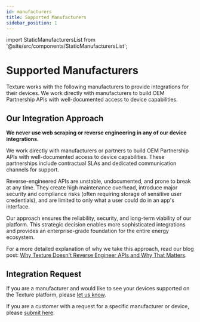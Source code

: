 ```yaml
---
id: manufacturers
title: Supported Manufacturers
sidebar_position: 1
---
```


import StaticManufacturersList from '@site/src/components/StaticManufacturersList';

# Supported Manufacturers

Texture works with the following manufacturers to provide integrations for their devices. We work directly with manufacturers to build OEM Partnership APIs with well-documented access to device capabilities.

<StaticManufacturersList />

## Our Integration Approach

**We never use web scraping or reverse engineering in any of our device integrations.**

We work directly with manufacturers or partners to build OEM Partnership APIs with well-documented access to device capabilities. These partnerships include contractual SLAs and dedicated communication channels for support.

Reverse-engineered APIs are unstable, undocumented, and prone to break at any time. They create high maintenance overhead, introduce major security and compliance risks (often requiring storage of sensitive user credentials), and are limited to only what a user could do in an app's interface.

Our approach ensures the reliability, security, and long-term viability of our platform. This strategic decision enables more sophisticated integrations and provides an enterprise-grade foundation for the entire energy ecosystem.

For a more detailed explanation of why we take this approach, read our blog post: [Why Texture Doesn't Reverse Engineer APIs and Why That Matters](https://www.texturehq.com/blog/why-texture-doesnt-reverse-engineer-apis-and-why-that-matters).

## Integration Request

If you are a manufacturer and would like to see your devices supported on the Texture platform, please [let us know](https://www.texturehq.com/contact-us).

If you are a customer with a request for a specific manufacturer or device, please [submit here](https://texture.atlassian.net/servicedesk/customer/portal/2/group/3/create/13).
